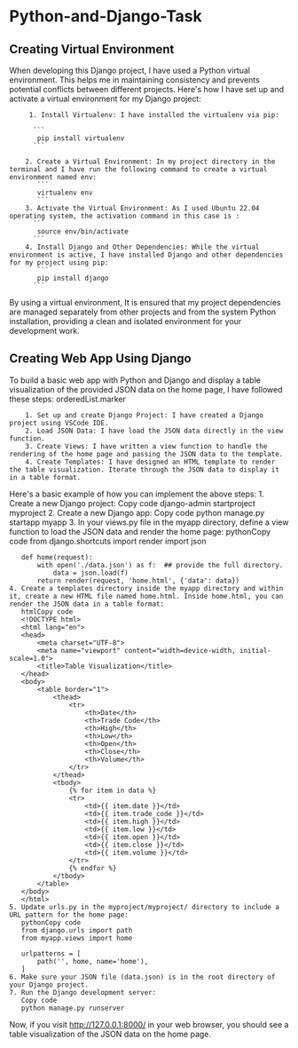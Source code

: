 # Python-and-Django-Task

## Creating Virtual Environment
When developing this Django project, I have used a Python virtual environment. This helps me in maintaining consistency and prevents potential conflicts between different projects. Here's how I have set up and activate a virtual environment for my Django project:
```
     1. Install Virtualenv: I have installed the virtualenv via pip:
```
          ```
           pip install virtualenv
          ```
```
    2. Create a Virtual Environment: In my project directory in the terminal and I have run the following command to create a virtual environment named env:
       ```
       virtualenv env
       ```
    3. Activate the Virtual Environment: As I used Ubuntu 22.04 operating system, the activation command in this case is :
      ```
       source env/bin/activate
      ```
    4. Install Django and Other Dependencies: While the virtual environment is active, I have installed Django and other dependencies for my project using pip:
       ```
       pip install django
      ```
```
By using a virtual environment, It is ensured that my project dependencies are managed separately from other projects and from the system Python installation, providing a clean and isolated environment for your development work.

## Creating Web App Using Django
To build a basic web app with Python and Django and display a table visualization of the provided JSON data on the home page, I have followed these steps:
orderedList.marker
```
    1. Set up and create Django Project: I have created a Django project using VSCode IDE.
    2. Load JSON Data: I have load the JSON data directly in the view function.
    3. Create Views: I have written a view function to handle the rendering of the home page and passing the JSON data to the template.
    4. Create Templates: I have designed an HTML template to render the table visualization. Iterate through the JSON data to display it in a table format.
```
Here's a basic example of how you can implement the above steps:
    1. Create a new Django project:
       Copy code
       django-admin startproject myproject
    2. Create a new Django app:
       Copy code
       python manage.py startapp myapp
    3. In your views.py file in the myapp directory, define a view function to load the JSON data and render the home page:
       pythonCopy code
       from django.shortcuts import render
       import json
       
       def home(request):
           with open('./data.json') as f:  ## provide the full directory.
               data = json.load(f)
           return render(request, 'home.html', {'data': data})
    4. Create a templates directory inside the myapp directory and within it, create a new HTML file named home.html. Inside home.html, you can render the JSON data in a table format:
       htmlCopy code
       <!DOCTYPE html>
       <html lang="en">
       <head>
           <meta charset="UTF-8">
           <meta name="viewport" content="width=device-width, initial-scale=1.0">
           <title>Table Visualization</title>
       </head>
       <body>
           <table border="1">
               <thead>
                   <tr>
                       <th>Date</th>
                       <th>Trade Code</th>
                       <th>High</th>
                       <th>Low</th>
                       <th>Open</th>
                       <th>Close</th>
                       <th>Volume</th>
                   </tr>
               </thead>
               <tbody>
                   {% for item in data %}
                   <tr>
                       <td>{{ item.date }}</td>
                       <td>{{ item.trade_code }}</td>
                       <td>{{ item.high }}</td>
                       <td>{{ item.low }}</td>
                       <td>{{ item.open }}</td>
                       <td>{{ item.close }}</td>
                       <td>{{ item.volume }}</td>
                   </tr>
                   {% endfor %}
               </tbody>
           </table>
       </body>
       </html>
    5. Update urls.py in the myproject/myproject/ directory to include a URL pattern for the home page:
       pythonCopy code
       from django.urls import path
       from myapp.views import home
       
       urlpatterns = [
           path('', home, name='home'),
       ]
    6. Make sure your JSON file (data.json) is in the root directory of your Django project.
    7. Run the Django development server:
       Copy code
       python manage.py runserver
Now, if you visit http://127.0.0.1:8000/ in your web browser, you should see a table visualization of the JSON data on the home page.

